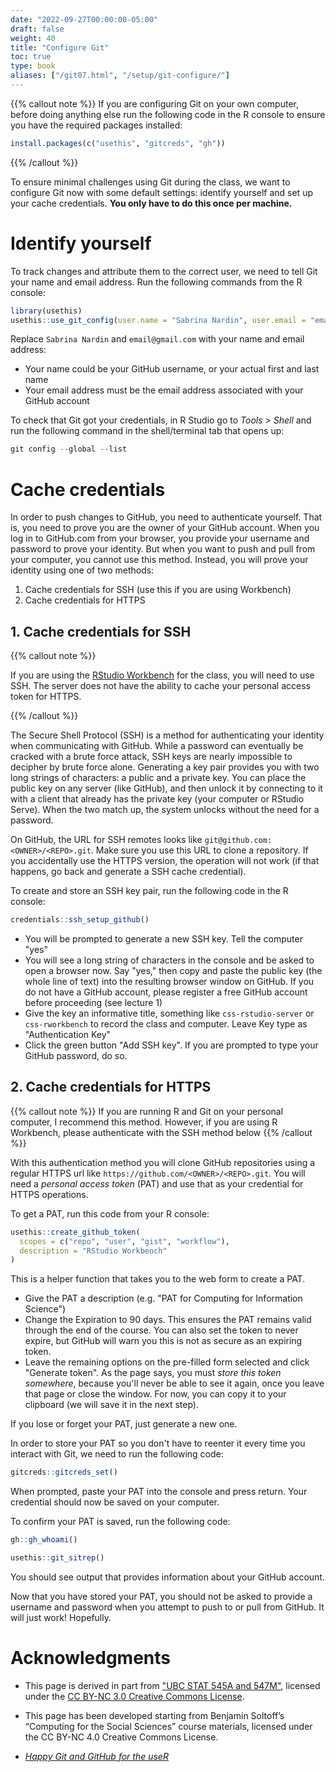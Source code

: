 ```yaml
---
date: "2022-09-27T00:00:00-05:00"
draft: false
weight: 40
title: "Configure Git"
toc: true
type: book
aliases: ["/git07.html", "/setup/git-configure/"]
---
```




{{% callout note %}}
If you are configuring Git on your own computer, before doing anything else run the following code in the R console to ensure you have the required packages installed:
```r
install.packages(c("usethis", "gitcreds", "gh"))
```
{{% /callout %}}

To ensure minimal challenges using Git during the class, we want to configure Git now with some default settings: identify yourself and set up your cache credentials. **You only have to do this once per machine.**


# Identify yourself

To track changes and attribute them to the correct user, we need to tell Git your name and email address. Run the following commands from the R console:

```r
library(usethis)
usethis::use_git_config(user.name = "Sabrina Nardin", user.email = "email@gmail.com")
```

Replace `Sabrina Nardin` and `email@gmail.com` with your name and email address:
* Your name could be your GitHub username, or your actual first and last name
* Your email address must be the email address associated with your GitHub account

To check that Git got your credentials, in R Studio go to *Tools > Shell* and run the following command in the shell/terminal tab that opens up:

```r
git config --global --list
```


# Cache credentials

In order to push changes to GitHub, you need to authenticate yourself. That is, you need to prove you are the owner of your GitHub account. When you log in to GitHub.com from your browser, you provide your username and password to prove your identity. But when you want to push and pull from your computer, you cannot use this method. Instead, you will prove your identity using one of two methods:
1. Cache credentials for SSH (use this if you are using Workbench)
2. Cache credentials for HTTPS


## 1. Cache credentials for SSH

{{% callout note %}}

If you are using the [RStudio Workbench](/setup/r-server/) for the class, you will need to use SSH. The server does not have the ability to cache your personal access token for HTTPS.

{{% /callout %}}

The Secure Shell Protocol (SSH) is a method for authenticating your identity when communicating with GitHub. While a password can eventually be cracked with a brute force attack, SSH keys are nearly impossible to decipher by brute force alone. Generating a key pair provides you with two long strings of characters: a public and a private key. You can place the public key on any server (like GitHub), and then unlock it by connecting to it with a client that already has the private key (your computer or RStudio Serve). When the two match up, the system unlocks without the need for a password.

On GitHub, the URL for SSH remotes looks like `git@github.com:<OWNER>/<REPO>.git`. Make sure you use this URL to clone a repository. If you accidentally use the HTTPS version, the operation will not work (if that happens, go back and generate a SSH cache credential).

To create and store an SSH key pair, run the following code in the R console:

```r
credentials::ssh_setup_github()
```

<!--
new line of command cis-ds
```r credentials::ssh_keygen() ```
-->

* You will be prompted to generate a new SSH key. Tell the computer "yes"
* You will see a long string of characters in the console and be asked to open a browser now. Say "yes," then copy and paste the public key (the whole line of text) into the resulting browser window on GitHub. If you do not have a GitHub account, please register a free GitHub account before proceeding (see lecture 1)
* Give the key an informative title, something like `css-rstudio-server` or `css-rworkbench` to record the class and computer. Leave Key type as "Authentication Key" 
* Click the green button "Add SSH key". If you are prompted to type your GitHub password, do so.


## 2. Cache credentials for HTTPS

{{% callout note %}}
If you are running R and Git on your personal computer, I recommend this method. However, if you are using R Workbench, please authenticate with the SSH method below
{{% /callout %}}

With this authentication method you will clone GitHub repositories using a regular HTTPS url like `https://github.com/<OWNER>/<REPO>.git`. You will need a *personal access token* (PAT) and use that as your credential for HTTPS operations.

To get a PAT, run this code from your R console:

```r
usethis::create_github_token(
  scopes = c("repo", "user", "gist", "workflow"),
  description = "RStudio Workbench"
)
```

This is a helper function that takes you to the web form to create a PAT.

- Give the PAT a description (e.g. "PAT for Computing for Information Science")
- Change the Expiration to 90 days. This ensures the PAT remains valid through the end of the course. You can also set the token to never expire, but GitHub will warn you this is not as secure as an expiring token.
- Leave the remaining options on the pre-filled form selected and click "Generate token". As the page says, you must *store this token somewhere*, because you'll never be able to see it again, once you leave that page or close the window. For now, you can copy it to your clipboard (we will save it in the next step).

If you lose or forget your PAT, just generate a new one.

In order to store your PAT so you don't have to reenter it every time you interact with Git, we need to run the following code:

```r
gitcreds::gitcreds_set()
```

When prompted, paste your PAT into the console and press return. Your credential should now be saved on your computer.

To confirm your PAT is saved, run the following code:

```r
gh::gh_whoami()

usethis::git_sitrep()
```

You should see output that provides information about your GitHub account.

Now that you have stored your PAT, you should not be asked to provide a username and password when you attempt to push to or pull from GitHub. It will just work! Hopefully.


# Acknowledgments


* This page is derived in part from ["UBC STAT 545A and 547M"](http://stat545.com), licensed under the [CC BY-NC 3.0 Creative Commons License](https://creativecommons.org/licenses/by-nc/3.0/).

* This page has been developed starting from Benjamin Soltoff’s “Computing for the Social Sciences” course materials, licensed under the CC BY-NC 4.0 Creative Commons License.
* [*Happy Git and GitHub for the useR*](https://happygitwithr.com/)


<!-- MORE ON CACHE CREDENTIALS 


## Why cache credentials?

As you have probably gathered by now, it will be annoying to enter your username and password each time you push changes to GitHub. It may even discourage you from pushing as frequently as you should. By storing your credentials on the computer, you won't have to authenticate yourself manually each time you push to GitHub, and your credentials will be stored in a secure manner.

{{% callout note %}}

As of January 2019, if you install Git using [these instructions](/setup/git/), it is possible that Git will use a credential helper provided by your operating system. That is, you may not need to do anything special in order to cache your GitHub username and password. Specifically, if you are on macOS or Windows, don’t do anything described here until you have actual proof that it’s necessary, i.e. that you have experienced repeated challenges for your username and password when attempting to push/pull to GitHub.

{{% /callout %}}

## Get a test repository

You need a functioning test Git repository. One that exists locally and remotely on GitHub, with the local repo tracking the remote. If you just setup [Git with GitHub](/setup/github/), you have a test repository. If you setup [Git to work within RStudio](/setup/git-with-rstudio/), you have a test repository. If you already deleted those repositories, set one of them back up again.

You may proceed when

* You have a test repo.
* You know where it lives on your local computer. Example:
    * `/home/benjamin/Github/myrepo`
* You know where it lives on GitHub. Example:
    * `https://github.com/bensoltoff/myrepo`
* You know local is tracking remote. In a [shell](/setup/shell/) with working directory set to the local Git repo, enter these commands:

```
benjamin-laptop:Github benjamin $ git remote -v
origin  https://github.com/bensoltoff/myrepo (fetch)
origin  https://github.com/bensoltoff/myrepo (push)

benjamin-laptop:Github benjamin $ git branch -vv
* main b8e03e3 [origin/main] line added locally
```

We want to see that fetch and push are set to remote URLs that point to your GitHub repo. We also want to see that your local main branch has your GitHub main branch as upstream remote. Gibberish? Just check that your output looks similar to this.

## Verify Git is up-to-date

In a shell, enter `git --version` and verify that you have 1.7.10 or newer. If you don't, update Git.

## Turn on the credential helper

### Windows

In the shell, enter `git config --global credential.helper wincred`

### Mac

Find out if the credential helper is already installed. In the shell, enter `git credential-osxkeychain`. You should see something like this: `Usage: git credential-osxkeychain <get|store|erase>`. If you do not, follow step 2 on the [GitHub help page](https://help.github.com/articles/caching-your-github-password-in-git/#platform-mac).

Once you’ve confirmed you have the credential helper, enter `git config --global credential.helper osxkeychain`.

### Linux

In the shell, enter `git config --global credential.helper 'cache --timeout=10000000'` to store your password for ten million seconds (that's roughly 16 weeks).

## Trigger a username/password challenge

Change a file in your local repo and commit it. Do that however you wish. Here are shell commands that will work:

```
echo "adding a line" >> README.md
git add -A
git commit -m "A commit from my local computer"
```

Now push!

```
git push -u origin main
```

One last time you will be asked for your username and password, which hopefully will be cached.

Now push AGAIN.

```
git push
```

You should NOT be asked for your username and password, instead you should see `Everything up-to-date`.

Rejoice and close the shell. From now on your "Push" button in RStudio will just work.

## More options: SSH

Secure Shell (SSH) is an alternative method for authenticating trusted computers without using a password. There are some benefits to this approach over HTTPS, however it is generally more complicated to initially set up. If you wish to use this approach, see [here](https://help.github.com/articles/generating-an-ssh-key/) for instructions on generating an SSH key and pairing it with your GitHub account.

## Acknowledgments


* This page is derived in part from ["UBC STAT 545A and 547M"](http://stat545.com), licensed under the [CC BY-NC 3.0 Creative Commons License](https://creativecommons.org/licenses/by-nc/3.0/).
* ["Chapter 10: Cache credentials for HTTPS" from Happy Git and GitHub for the useR](https://happygitwithr.com/credential-caching.html)

-->
